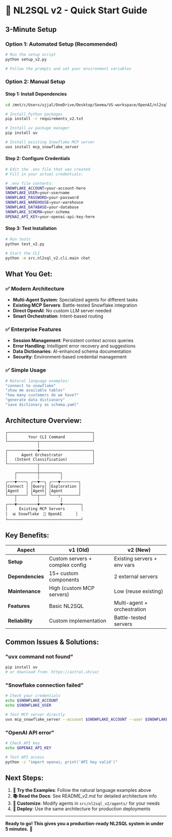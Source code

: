 # 🚀 NL2SQL v2 - Quick Start Guide

## **3-Minute Setup**

### **Option 1: Automated Setup (Recommended)**
```bash
# Run the setup script
python setup_v2.py

# Follow the prompts and set your environment variables
```

### **Option 2: Manual Setup**

#### **Step 1: Install Dependencies**
```bash
cd /mnt/c/Users/ujjal/OneDrive/Desktop/Seema/VS-workspace/OpenAI/nl2sqlchat

# Install Python packages
pip install -r requirements_v2.txt

# Install uv package manager
pip install uv

# Install existing Snowflake MCP server
uvx install mcp_snowflake_server
```

#### **Step 2: Configure Credentials**
```bash
# Edit the .env file that was created
# Fill in your actual credentials:

# .env file contents:
SNOWFLAKE_ACCOUNT=your-account-here
SNOWFLAKE_USER=your-username
SNOWFLAKE_PASSWORD=your-password
SNOWFLAKE_WAREHOUSE=your-warehouse
SNOWFLAKE_DATABASE=your-database
SNOWFLAKE_SCHEMA=your-schema
OPENAI_API_KEY=your-openai-api-key-here
```

#### **Step 3: Test Installation**
```bash
# Run tests
python test_v2.py

# Start the CLI
python -m src.nl2sql_v2.cli.main chat
```

## **What You Get:**

### **✅ Modern Architecture**
- **Multi-Agent System**: Specialized agents for different tasks
- **Existing MCP Servers**: Battle-tested Snowflake integration
- **Direct OpenAI**: No custom LLM server needed
- **Smart Orchestration**: Intent-based routing

### **✅ Enterprise Features**
- **Session Management**: Persistent context across queries
- **Error Handling**: Intelligent error recovery and suggestions
- **Data Dictionaries**: AI-enhanced schema documentation
- **Security**: Environment-based credential management

### **✅ Simple Usage**
```bash
# Natural language examples:
"connect to snowflake"
"show me available tables"
"how many customers do we have?"
"generate data dictionary"
"save dictionary as schema.yaml"
```

## **Architecture Overview:**

```
┌─────────────────────────────────────┐
│         Your CLI Command            │
└─────────────┬───────────────────────┘
              │
┌─────────────▼───────────────────────┐
│      Agent Orchestrator             │
│   (Intent Classification)           │
└─────────────┬───────────────────────┘
              │
    ┌─────────┼─────────┐
    │         │         │
┌───▼────┐ ┌──▼──┐ ┌───▼────────┐
│Connect │ │Query│ │Exploration │
│Agent   │ │Agent│ │Agent       │
└───┬────┘ └──┬──┘ └───┬────────┘
    │         │         │
┌───▼─────────▼─────────▼────────┐
│     Existing MCP Servers       │
│  📊 Snowflake  🤖 OpenAI      │
└────────────────────────────────┘
```

## **Key Benefits:**

| **Aspect** | **v1 (Old)** | **v2 (New)** |
|------------|---------------|---------------|
| **Setup** | Custom servers + complex config | Existing servers + env vars |
| **Dependencies** | 15+ custom components | 2 external servers |
| **Maintenance** | High (custom MCP servers) | Low (reuse existing) |
| **Features** | Basic NL2SQL | Multi-agent + orchestration |
| **Reliability** | Custom implementation | Battle-tested servers |

## **Common Issues & Solutions:**

### **"uvx command not found"**
```bash
pip install uv
# or download from: https://astral.sh/uv/
```

### **"Snowflake connection failed"**
```bash
# Check your credentials
echo $SNOWFLAKE_ACCOUNT
echo $SNOWFLAKE_USER

# Test MCP server directly
uvx mcp_snowflake_server --account $SNOWFLAKE_ACCOUNT --user $SNOWFLAKE_USER
```

### **"OpenAI API error"**
```bash
# Check API key
echo $OPENAI_API_KEY

# Test API access
python -c "import openai; print('API key valid')"
```

## **Next Steps:**

1. **🎯 Try the Examples**: Follow the natural language examples above
2. **📚 Read the Docs**: See README_v2.md for detailed architecture info
3. **🔧 Customize**: Modify agents in `src/nl2sql_v2/agents/` for your needs
4. **🚀 Deploy**: Use the same architecture for production deployments

---

**Ready to go! This gives you a production-ready NL2SQL system in under 5 minutes.** 🎉